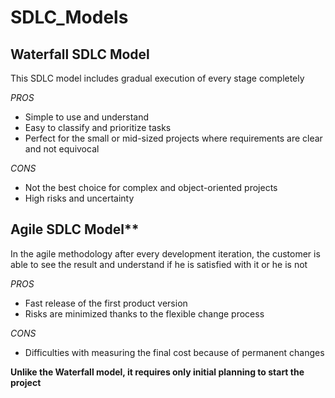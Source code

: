 # SDLC_Models
## Waterfall SDLC Model
This SDLC model includes gradual execution of every stage completely

*PROS*

* Simple to use and understand
* Easy to classify and prioritize tasks
* Perfect for the small or mid-sized projects where requirements are clear and not equivocal

*CONS*
* Not the best choice for complex and object-oriented projects
* High risks and uncertainty

## Agile SDLC Model**
In the agile methodology after every development iteration, the customer is able to see the result and understand if he is satisfied with it or he is not

*PROS*

* Fast release of the first product version
* Risks are minimized thanks to the flexible change process

*CONS*

* Difficulties with measuring the final cost because of permanent changes

**Unlike the Waterfall model, it requires only initial planning to start the project**


